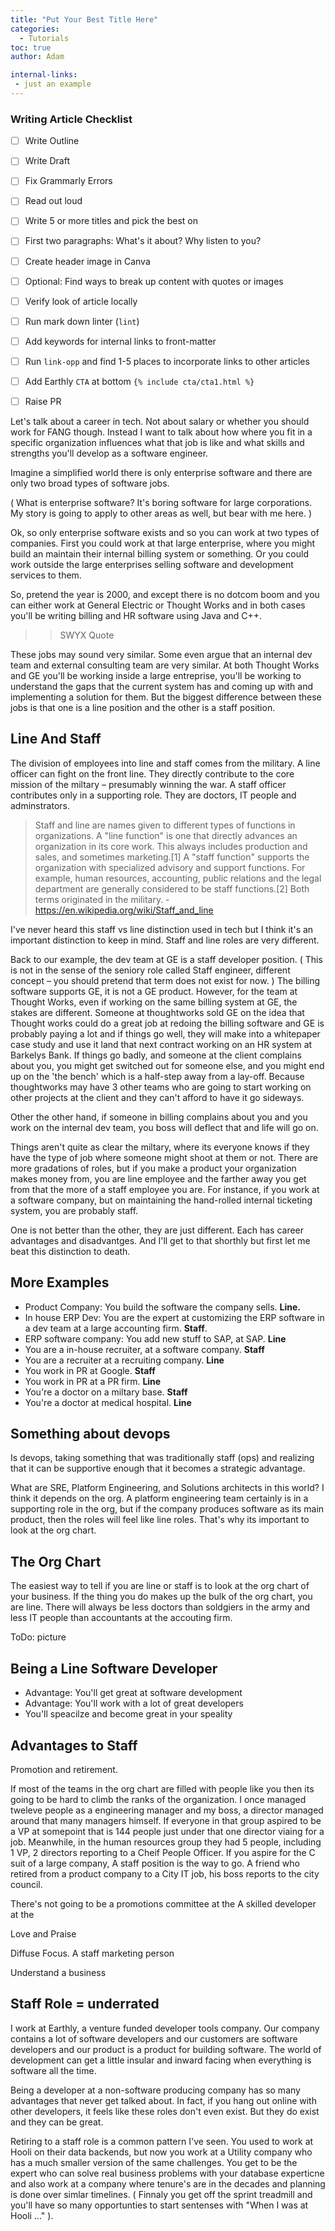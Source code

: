 ```yaml
---
title: "Put Your Best Title Here"
categories:
  - Tutorials
toc: true
author: Adam

internal-links:
 - just an example
---
```

### Writing Article Checklist

- [ ] Write Outline
- [ ] Write Draft
- [ ] Fix Grammarly Errors
- [ ] Read out loud
- [ ] Write 5 or more titles and pick the best on
- [ ] First two paragraphs: What's it about? Why listen to you?
- [ ] Create header image in Canva
- [ ] Optional: Find ways to break up content with quotes or images
- [ ] Verify look of article locally
- [ ] Run mark down linter (`lint`)
- [ ] Add keywords for internal links to front-matter
- [ ] Run `link-opp` and find 1-5 places to incorporate links to other articles
- [ ] Add Earthly `CTA` at bottom `{% include cta/cta1.html %}`
- [ ] Raise PR


Let's talk about a career in tech. Not about salary or whether you should work for FANG though. Instead I want to talk about how where you fit in a specific organization influences what that job is like and what skills and strengths you'll develop as a software engineer.

Imagine a simplified world there is only enterprise software and there are only two broad types of software jobs. 

( What is enterprise software? It's boring software for large corporations. My story is going to apply to other areas as well, but bear with me here. )

Ok, so only enterprise software exists and so you can work at two types of companies. First you could work at that large enterprise, where you might build an maintain their internal billing system or something. Or you could work outside the large enterprises selling software and development services to them. 

So, pretend the year is 2000, and except there is no dotcom boom and you can either work at General Electric or Thought Works and in both cases you'll be writing billing and HR software using Java and C++.

>> SWYX Quote

These jobs may sound very similar. Some even argue that an internal dev team and external consulting team are very similar. At both Thought Works and GE you'll be working inside a large entreprise, you'll be working to understand the gaps that the current system has and coming up with and implementing a solution for them. But the biggest difference between these jobs is that one is a line position and the other is a staff position.

## Line And Staff

The division of employees into line and staff comes from the military. A line officer can fight on the front line. They directly contribute to the core mission of the miltary – presumably winning the war. A staff officer contributes only in a supporting role. They are doctors, IT people and adminstrators.

> Staff and line are names given to different types of functions in organizations. A "line function" is one that directly advances an organization in its core work. This always includes production and sales, and sometimes marketing.[1] A "staff function" supports the organization with specialized advisory and support functions. For example, human resources, accounting, public relations and the legal department are generally considered to be staff functions.[2] Both terms originated in the military. - https://en.wikipedia.org/wiki/Staff_and_line

I've never heard this staff vs line distinction used in tech but I think it's an important distinction to keep in mind. Staff and line roles are very different.

Back to our example, the dev team at GE is a staff developer position. ( This is not in the sense of the seniory role called Staff engineer, different concept – you should pretend that term does not exist for now. ) The billing software supports GE, it is not a GE product. However, for the team at Thought Works, even if working on the same billing system at GE, the stakes are different. Someone at thoughtworks sold GE on the idea that Thought works could do a great job at redoing the billing software and GE is probably paying a lot and if things go well, they will make into a whitepaper case study and use it land that next contract working on an HR system at Barkelys Bank. If things go badly, and someone at the client complains about you, you might get switched out for someone else, and you might end up on the 'the bench' which is a half-step away from a lay-off. Because thoughtworks may have 3 other teams who are going to start working on other projects at the client and they can't afford to have it go sideways.

Other the other hand, if someone in billing complains about you and you work on the internal dev team, you boss will deflect that and life will go on.

Things aren't quite as clear the miltary, where its everyone knows if they have the type of job where someone might shoot at them or not. There are more gradations of roles, but if you make a product your organization makes money from, you are line employee and the farther away you get from that the more of a staff employee you are. For instance, if you work at a software company, but on maintaining the hand-rolled internal ticketing system, you are probably staff.

One is not better than the other, they are just different. Each has career advantages and disadvantges. And I'll get to that shorthly but first let me beat this distinction to death.

## More Examples

 - Product Company: You build the software the company sells. **Line.**
- In house ERP Dev: You are the expert at customizing the ERP software in a dev team at a large accounting firm. **Staff**.
- ERP software company: You add new stuff to SAP, at SAP. **Line**
- You are a in-house recruiter, at a software company. **Staff**
- You are a recruiter at a recruiting company. **Line**
- You work in PR at Google. **Staff**
- You work in PR at a PR firm. **Line**
- You're a doctor on a miltary base. **Staff**
- You're a doctor at medical hospital. **Line**

## Something about devops

Is devops, taking something that was traditionally staff (ops) and realizing that it can be supportive enough that it becomes a strategic advantage. 

What are SRE, Platform Engineering, and Solutions architects in this world? I think it depends on the org. A platform engineering team certainly is in a supporting role in the org, but if the company produces software as its main product, then the roles will feel like line roles. That's why its important to look at the org chart.

## The Org Chart

The easiest way to tell if you are line or staff is to look at the org chart of your business. If the thing you do makes up the bulk of the org chart, you are line. There will always be less doctors than soldgiers in the army and less IT people than accountants at the accouting firm.

ToDo: picture

## Being a Line Software Developer

- Advantage: You'll get great at software development
- Advantage: You'll work with a lot of great developers
- You'll speacilze and become great in your speality



## Advantages to Staff

Promotion and retirement. 

If most of the teams in the org chart are filled with people like you then its going to be hard to climb the ranks of the organization. I once managed tweleve people as a engineering manager and my boss, a director managed around that many managers himself. If everyone in that group aspired to be a VP at somepoint that is 144 people just under that one director viaing for a job. Meanwhile, in the human resources group they had 5 people, including 1 VP, 2 directors reporting to a Cheif People Officer. If you aspire for the C suit of a large company, A staff position is the way to go. A friend who retired from a product company to a City IT job, his boss reports to the city council. 


There's not going to be a promotions committee at the A skilled developer at the 

Love and Praise

Diffuse Focus.
A staff marketing person 

Understand a business

## Staff Role = underrated

I work at Earthly, a venture funded developer tools company. Our company contains a lot of software developers and our customers are software developers and our product is a product for building software. The world of development can get a little insular and inward facing when everything is software all the time. 

Being a developer at a non-software producing company has so many advantages that never get talked about. In fact, if you hang out online with other developers, it feels like these roles don't even exist. But they do exist and they can be great. 

Retiring to a staff role is a common pattern I've seen. You used to work at Hooli on their data backends, but now you work at a Utility company who has a much smaller version of the same challenges. You get to be the expert who can solve real business problems with your database experticne and also work at a company where tenure's are in the decades and planning is done over simlar timelines. ( Finnaly you get off the sprint treadmill and you'll have so many opportunties to start sentenses with "When I was at Hooli ..." ).



